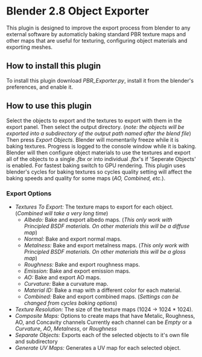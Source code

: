 # Blender 2.8 Object Exporter
This plugin is designed to improve the export process from blender to any external software by automaticly baking standard PBR texture maps and other maps that are useful for texturing, configuring object materials and exporting meshes.
## How to install this plugin
To install this plugin download *PBR_Exporter.py*, install it from the blender's preferences, and enable it.
## How to use this plugin
Select the objects to export and the textures to export with them in the export panel. Then select the output directory. (*note: the objects will be exported into a subdirectory of the output path named after the blend file*) Then press *Export Objects*. Blender will momentarily freeze while it is baking textures. Progress is logged to the console window while it is baking. Blender will then configure object materials to use the textures and export all of the objects to a single *.fbx* or into individual *.fbx*'s if 'Seperate Objects' is enabled. For fastest baking switch to GPU rendering. This plugin uses blender's cycles for baking textures so cycles quality setting will affect the baking speeds and quality for some maps (*AO, Combined, etc.*).



### Export Options
- *Textures To Export:* The texture maps to export for each object. (*Combined will take a very long time*)
	- *Albedo:* Bake and export albedo maps. (*This only work with Principled BSDF materials. On other materials this will be a diffuse map*) 
	- *Normal:* Bake and export normal maps.
	- *Metalness:* Bake and export metalness maps. (*This only work with Principled BSDF materials. On other materials this will be a gloss map*) 
	- *Roughness:* Bake and export roughness maps.
	- *Emission:* Bake and export emission maps.
	- *AO:* Bake and export AO maps.
	- *Curvature:* Bake a curvature map.
	- *Material ID:* Bake a map with a different color for each material.
	- *Combined:* Bake and export combined maps. (*Settings can be changed from cycles baking options*)
- *Texture Resolution:* The size of the texture maps (1024 -> 1024 * 1024).
- *Composite Maps:* Options to create maps that have Metalic, Roughness, AO, and Concavity channels  Currently each channel can be *Empty* or a *Curvature*, *AO*, *Metalness*, or *Roughness*
- *Separate Objects:* Exports each of the selected objects to it's own file and subdirectory
- *Generate UV Maps:* Generates a UV map for each selected object.
